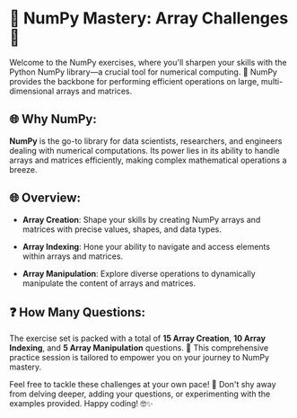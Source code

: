 # 🚀 NumPy Mastery: Array Challenges 🧠

Welcome to the NumPy exercises, where you'll sharpen your skills with the Python NumPy library—a crucial tool for numerical computing. 🐍 NumPy provides the backbone for performing efficient operations on large, multi-dimensional arrays and matrices.

## 🌐 Why NumPy:

**NumPy** is the go-to library for data scientists, researchers, and engineers dealing with numerical computations. Its power lies in its ability to handle arrays and matrices efficiently, making complex mathematical operations a breeze.

## 🌐 Overview:

- **Array Creation**: Shape your skills by creating NumPy arrays and matrices with precise values, shapes, and data types.
  
- **Array Indexing**: Hone your ability to navigate and access elements within arrays and matrices.
  
- **Array Manipulation**: Explore diverse operations to dynamically manipulate the content of arrays and matrices.

## ❓ How Many Questions:

The exercise set is packed with a total of **15 Array Creation**, **10 Array Indexing**, and **5 Array Manipulation** questions. 🎯 This comprehensive practice session is tailored to empower you on your journey to NumPy mastery.

Feel free to tackle these challenges at your own pace! 🚀 Don't shy away from delving deeper, adding your questions, or experimenting with the examples provided. Happy coding! 🤓✨
